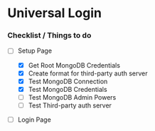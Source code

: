 # Universal Login
### Checklist / Things to do
- [ ] Setup Page
  - [x] Get Root MongoDB Credentials
  - [x] Create format for third-party auth server
  - [x] Test MongoDB Connection
  - [x] Test MongoDB Credentials
  - [ ] Test MongoDB Admin Powers
  - [ ] Test Third-party auth server
- [ ] Login Page


